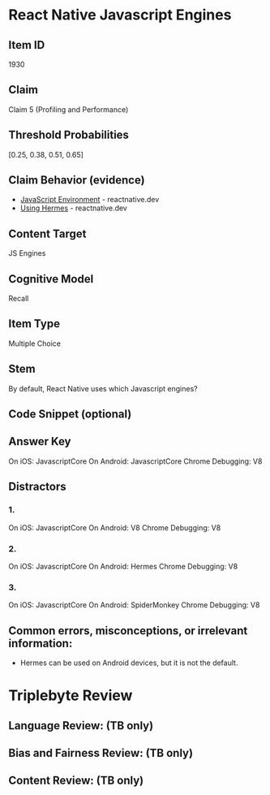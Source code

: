 # React Native Javascript Engines


## Item ID
1930

## Claim
Claim 5 (Profiling and Performance)

## Threshold Probabilities
[0.25, 0.38, 0.51, 0.65]


## Claim Behavior (evidence)
- [JavaScript Environment](https://reactnative.dev/docs/javascript-environment) - reactnative.dev
- [Using Hermes](https://reactnative.dev/docs/hermes) - reactnative.dev


## Content Target
JS Engines


## Cognitive Model
Recall


## Item Type
Multiple Choice


## Stem
By default, React Native uses which Javascript engines?


## Code Snippet (optional)

## Answer Key
On iOS: JavascriptCore
On Android: JavascriptCore
Chrome Debugging: V8


## Distractors
### 1.
On iOS: JavascriptCore
On Android: V8
Chrome Debugging: V8


### 2.
On iOS: JavascriptCore
On Android: Hermes
Chrome Debugging: V8


### 3.
On iOS: JavascriptCore
On Android: SpiderMonkey
Chrome Debugging: V8


## Common errors, misconceptions, or irrelevant information:
* Hermes can be used on Android devices, but it is not the default.


# Triplebyte Review


## Language Review: (TB only)


## Bias and Fairness Review: (TB only)


## Content Review: (TB only)

